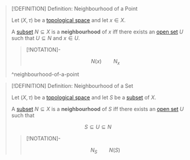 >[!DEFINITION] Definition: Neighbourhood of a Point
>
>Let $(X,\tau)$ be a [topological space](Topological%20Space.md) and let $x \in X$.
>
>A [subset](../../Set%20Theory/Subset.md) $N \subseteq X$ is a **neighbourhood** of $x$ iff there exists an [open set](Open%20Subset.md) $U$ such that $U \subseteq N$ and $x \in U$.
>
>>[!NOTATION]-
>>
>>$$
>>N(x) \qquad N_x
>>$$
>>
>
>^neighbourhood-of-a-point
>

>[!DEFINITION] Definition: Neighbourhood of a Set
>
>Let $(X,\tau)$ be a [topological space](Topological%20Space.md) and let $S$ be a [subset](../../Set%20Theory/Subset.md) of $X$.
>
>A [subset](../../Set%20Theory/Subset.md) $N \subseteq X$ is a **neighbourhood** of $S$ iff there exists an [open set](Open%20Subset.md) $U$ such that
>
>$$
>S \subseteq U \subseteq N
>$$
>
>>[!NOTATION]-
>>
>>$$
>>N_S \qquad N(S)
>>$$
>>
>